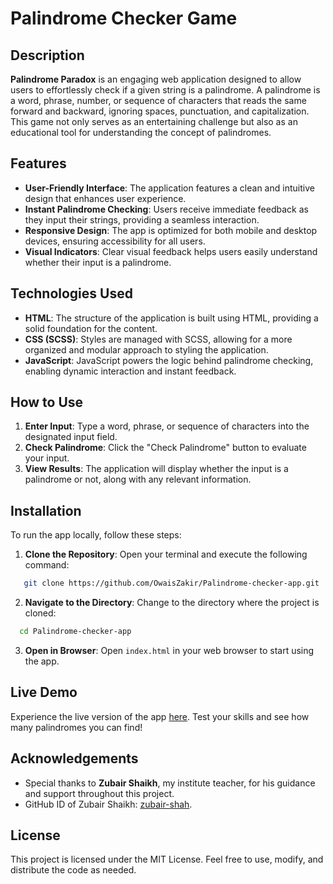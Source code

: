 # Palindrome Checker Game

## Description
**Palindrome Paradox** is an engaging web application designed to allow users to effortlessly check if a given string is a palindrome. A palindrome is a word, phrase, number, or sequence of characters that reads the same forward and backward, ignoring spaces, punctuation, and capitalization. This game not only serves as an entertaining challenge but also as an educational tool for understanding the concept of palindromes.

## Features
- **User-Friendly Interface**: The application features a clean and intuitive design that enhances user experience.
- **Instant Palindrome Checking**: Users receive immediate feedback as they input their strings, providing a seamless interaction.
- **Responsive Design**: The app is optimized for both mobile and desktop devices, ensuring accessibility for all users.
- **Visual Indicators**: Clear visual feedback helps users easily understand whether their input is a palindrome.

## Technologies Used
- **HTML**: The structure of the application is built using HTML, providing a solid foundation for the content.
- **CSS (SCSS)**: Styles are managed with SCSS, allowing for a more organized and modular approach to styling the application.
- **JavaScript**: JavaScript powers the logic behind palindrome checking, enabling dynamic interaction and instant feedback.

## How to Use
1. **Enter Input**: Type a word, phrase, or sequence of characters into the designated input field.
2. **Check Palindrome**: Click the "Check Palindrome" button to evaluate your input.
3. **View Results**: The application will display whether the input is a palindrome or not, along with any relevant information.

## Installation
To run the app locally, follow these steps:
1. **Clone the Repository**: Open your terminal and execute the following command:
```bash
   git clone https://github.com/OwaisZakir/Palindrome-checker-app.git
```
2. **Navigate to the Directory**: Change to the directory where the project is cloned:
```bash
  cd Palindrome-checker-app
```
3. **Open in Browser**: Open `index.html` in your web browser to start using the app.

## Live Demo
Experience the live version of the app [here](https://owaiszakir.github.io/JavaScript_Palindrome_Checker_Project/). Test your skills and see how many palindromes you can find!

## Acknowledgements
- Special thanks to **Zubair Shaikh**, my institute teacher, for his guidance and support throughout this project.
- GitHub ID of Zubair Shaikh: [zubair-shah](https://github.com/zubair-shah).

## License
This project is licensed under the MIT License. Feel free to use, modify, and distribute the code as needed.
